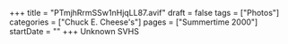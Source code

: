 +++
title = "PTmjhRrmSSw1nHjqLL87.avif"
draft = false
tags = ["Photos"]
categories = ["Chuck E. Cheese's"]
pages = ["Summertime 2000"]
startDate = ""
+++
Unknown SVHS
